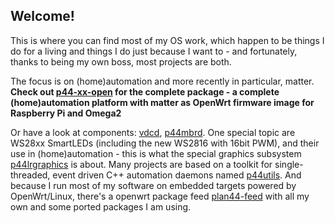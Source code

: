 ## Welcome!

This is where you can find most of my OS work, which happen to be  things I do for a living and things I do just because I want to - and fortunately, thanks to being my own boss, most projects are both.

The focus is on (home)automation and more recently in particular, matter. **Check out [p44-xx-open](https://github.com/plan44/p44-xx-open) for the complete package - a complete (home)automation platform with matter as OpenWrt firmware image for Raspberry Pi and Omega2**

Or have a look at components: [vdcd](https://github.com/plan44/vdcd), [p44mbrd](https://github.com/plan44/p44mbrd). One special topic are WS28xx SmartLEDs (including the new WS2816 with 16bit PWM), and their use in (home)automation - this is what the special graphics subsystem [p44lrgraphics](https://github.com/plan44/p44lrgraphics) is about. Many projects are based on a toolkit for single-threaded, event driven C++ automation daemons named [p44utils](https://github.com/plan44/p44utils). And because I run most of my software on embedded targets powered by OpenWrt/Linux, there's a openwrt package feed [plan44-feed](https://github.com/plan44/plan44-feed) with all my own and some ported packages I am using.

<!--
**plan44/plan44** is a ✨ _special_ ✨ repository because its `README.md` (this file) appears on your GitHub profile.
-->
